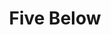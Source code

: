 ---
title: "Five Below"
url: /philadelphia/five-below-franklin-mills-circle/
shop: variety store
---